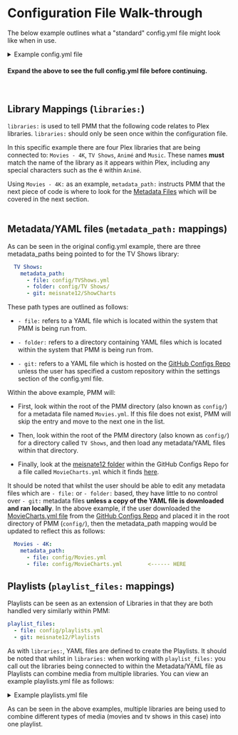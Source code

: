 # Configuration File Walk-through

The below example outlines what a "standard" config.yml file might look like when in use.

<details>
  <summary>Example config.yml file</summary>
  <br />

```yaml
libraries:                                      
  Movies - 4K:
    metadata_path:
      - file: config/Movies.yml
      - git: meisnate12/MovieCharts
  TV Shows:
    metadata_path:
      - file: config/TVShows.yml
      - folder: config/TV Shows/
      - git: meisnate12/ShowCharts
  Animé:
    metadata_path:
      - file: config/Anime.yml
  Music:
    metadata_path:
      - file: config/Music.yml
playlist_files:
  - file: config/playlists.yml
  - git: meisnate12/Playlists
settings:
  cache: true
  cache_expiration: 60
  asset_directory: config/assets
  asset_folders: true
  asset_depth: 0
  create_asset_folders: false
  dimensional_asset_rename: false
  download_url_assets: false
  show_missing_season_assets: false
  show_missing_episode_assets: false
  show_asset_not_needed: true
  sync_mode: append
  minimum_items: 1
  default_collection_order:
  delete_below_minimum: true
  delete_not_scheduled: false
  run_again_delay: 2
  missing_only_released: false
  only_filter_missing: false
  show_unmanaged: true
  show_filtered: false
  show_options: false
  show_missing: true
  show_missing_assets: true
  save_missing: true
  tvdb_language: eng
  ignore_ids:
  ignore_imdb_ids:
  item_refresh_delay: 0
  playlist_sync_to_user: all
  verify_ssl: true
webhooks:
  error:
  run_start:
  run_end:
  changes:
plex:
  url: http://192.168.1.12:32400
  token: ####################
  timeout: 60
  clean_bundles: false
  empty_trash: false
  optimize: false
tmdb:
  apikey: ################################
  language: en
tautulli:
  url: http://192.168.1.12:8181
  apikey: ################################
omdb:
  apikey: ########
notifiarr:
  apikey: ####################################
anidb:
  username: ######
  password: ######
radarr:
  url: http://192.168.1.12:7878
  token: ################################
  add_missing: false
  add_existing: false
  root_folder_path: S:/Movies
  monitor: true
  availability: announced
  quality_profile: HD-1080p
  tag:
  search: false
  radarr_path:
  plex_path:
sonarr:
  url: http://192.168.1.12:8989
  token: ################################
  add_missing: false
  add_existing: false
  root_folder_path: "S:/TV Shows"
  monitor: all
  quality_profile: HD-1080p
  language_profile: English
  series_type: standard
  season_folder: true
  tag:
  search: false
  cutoff_search: false
  sonarr_path:
  plex_path:
trakt:
  client_id: ################################################################
  client_secret: ################################################################
  authorization:
    # everything below is autofilled by the script
    access_token:
    token_type:
    expires_in:
    refresh_token:
    scope: public
    created_at:
mal:
  client_id: ################################
  client_secret: ################################################################
  authorization:
    # everything below is autofilled by the script
    access_token:
    token_type:
    expires_in:
    refresh_token:
```
</details>

#### Expand the above to see the full config.yml file before continuing.
<br/>

## Library Mappings (`libraries:`)

`libraries:` is used to tell PMM that the following code relates to Plex libraries. `libraries:` should only be seen once within the configuration file.

In this specific example there are four Plex libraries that are being connected to: `Movies - 4K`, `TV Shows`, `Animé` and `Music`. These names **must**  match the name of the library as it appears within Plex, including any special characters such as the é within `Animé`.

Using `Movies - 4K:` as an example, `metadata_path:` instructs PMM that the next piece of code is where to look for the [Metadata Files](https://metamanager.wiki/en/develop/metadata/metadata.html) which will be covered in the next section.
<br/>
<br/>

## Metadata/YAML files (`metadata_path:` mappings)
As can be seen in the original config.yml example, there are three metadata_paths being pointed to for the TV Shows library:
```yaml
  TV Shows:
    metadata_path:
      - file: config/TVShows.yml
      - folder: config/TV Shows/
      - git: meisnate12/ShowCharts
```

These path types are outlined as follows:
* `- file:` refers to a YAML file which is located within the system that PMM is being run from. 

* `- folder:` refers to a directory containing YAML files which is located within the system that PMM is being run from. 

* `- git:` refers to a YAML file which is hosted on the [GitHub Configs Repo](https://github.com/meisnate12/Plex-Meta-Manager-Configs) unless the user has specified a custom repository within the settings section of the config.yml file.

Within the above example, PMM will:
* First, look within the root of the PMM directory (also known as `config/`) for a metadata file named `Movies.yml`. If this file does not exist, PMM will skip the entry and move to the next one in the list.
* Then, look within the root of the PMM directory (also known as `config/`) for a directory called `TV Shows`, and then load any metadata/YAML files within that directory.

* Finally, look at the [meisnate12 folder](https://github.com/meisnate12/Plex-Meta-Manager-Configs/tree/master/meisnate12) within the GitHub Configs Repo for a file called `MovieCharts.yml` which it finds [here](https://github.com/meisnate12/Plex-Meta-Manager-Configs/blob/master/meisnate12/MovieCharts.yml).

It should be noted that whilst the user should be able to edit any metadata files which are `- file:` or `- folder:` based, they have little to no control over `- git:` metadata files **unless a copy of the YAML file is downloaded and ran locally**. In the above example, if the user downloaded the [MovieCharts.yml file](https://github.com/meisnate12/Plex-Meta-Manager-Configs/blob/master/meisnate12/MovieCharts.yml) from the [GitHub Configs Repo](https://github.com/meisnate12/Plex-Meta-Manager-Configs) and placed it in the root directory of PMM (`config/`), then the metadata_path mapping would be updated to reflect this as follows:
```yaml
  Movies - 4K:
    metadata_path:
      - file: config/Movies.yml
      - file: config/MovieCharts.yml        <------ HERE
```

## Playlists (`playlist_files:` mappings)

Playlists can be seen as an extension of Libraries in that they are both handled very similarly within PMM:
```yaml
playlist_files:
  - file: config/playlists.yml
  - git: meisnate12/Playlists
```  

As with `libraries:`, YAML files are defined to create the Playlists. It should be noted that whilst in `libraries:` when working with `playlist_files:` you call out the libraries being connected to within the Metadata/YAML file as Playlists can combine media from multiple libraries. You can view an example playlists.yml file as follows:

<details>
  <summary>Example playlists.yml file</summary>
  <br />

```yaml
playlists:
  Marvel Cinematic Universe:
    sync_to_users: all
    sync_mode: sync
    libraries: Movies, TV Shows
    trakt_list: https://trakt.tv/users/donxy/lists/marvel-cinematic-universe?sort=rank,asc
    summary: Marvel Cinematic Universe In Order
  Star Wars Clone Wars Chronological Order:
    sync_to_users: all
    sync_mode: sync
    libraries: Movies, TV Shows
    trakt_list: https://trakt.tv/users/tomfin46/lists/star-wars-the-clone-wars-chronological-episode-order
```
</details>

As can be seen in the above examples, multiple libraries are being used to combine different types of media (movies and tv shows in this case) into one playlist.
